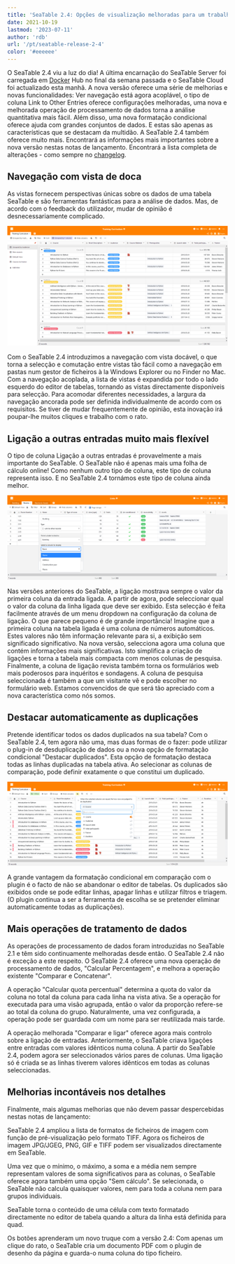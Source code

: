 ```yaml
---
title: 'SeaTable 2.4: Opções de visualização melhoradas para um trabalho mais rápido - SeaTable'
date: 2021-10-19
lastmod: '2023-07-11'
author: 'rdb'
url: '/pt/seatable-release-2-4'
color: '#eeeeee'
---
```


O SeaTable 2.4 viu a luz do dia! A última encarnação do SeaTable Server foi carregada em [Docker](https://hub.docker.com/u/seatable) Hub no final da semana passada e o SeaTable Cloud foi actualizado esta manhã. A nova versão oferece uma série de melhorias e novas funcionalidades: Ver navegação está agora acoplável, o tipo de coluna Link to Other Entries oferece configurações melhoradas, uma nova e melhorada operação de processamento de dados torna a análise quantitativa mais fácil. Além disso, uma nova formatação condicional oferece ajuda com grandes conjuntos de dados. E estas são apenas as características que se destacam da multidão. A SeaTable 2.4 também oferece muito mais. Encontrará as informações mais importantes sobre a nova versão nestas notas de lançamento. Encontrará a lista completa de alterações - como sempre no [changelog](https://seatable.io/pt/docs/changelog/version-2-4/).

## Navegação com vista de doca

As vistas fornecem perspectivas únicas sobre os dados de uma tabela SeaTable e são ferramentas fantásticas para a análise de dados. Mas, de acordo com o feedback do utilizador, mudar de opinião é desnecessariamente complicado.

![Navegação com vista pinável](images/Pinnable_View_Navigation_1448x787.png)

Com o SeaTable 2.4 introduzimos a navegação com vista docável, o que torna a selecção e comutação entre vistas tão fácil como a navegação em pastas num gestor de ficheiros à la Windows Explorer ou no Finder no Mac. Com a navegação acoplada, a lista de vistas é expandida por todo o lado esquerdo do editor de tabelas, tornando as vistas directamente disponíveis para selecção. Para acomodar diferentes necessidades, a largura da navegação ancorada pode ser definida individualmente de acordo com os requisitos. Se tiver de mudar frequentemente de opinião, esta inovação irá poupar-lhe muitos cliques e trabalho com o rato.

## Ligação a outras entradas muito mais flexível

O tipo de coluna Ligação a outras entradas é provavelmente a mais importante do SeaTable. O SeaTable não é apenas mais uma folha de cálculo online! Como nenhum outro tipo de coluna, este tipo de coluna representa isso. E no SeaTable 2.4 tornámos este tipo de coluna ainda melhor.

![Mais opções de visualização para a coluna de ligação](images/More_Flexible_Link_Column_raw_1448x554.png)

Nas versões anteriores do SeaTable, a ligação mostrava sempre o valor da primeira coluna da entrada ligada. A partir de agora, pode seleccionar qual o valor da coluna da linha ligada que deve ser exibido. Esta selecção é feita facilmente através de um menu dropdown na configuração da coluna de ligação. O que parece pequeno é de grande importância! Imagine que a primeira coluna na tabela ligada é uma coluna de números automáticos. Estes valores não têm informação relevante para si, a exibição sem significado significativo. Na nova versão, selecciona agora uma coluna que contém informações mais significativas. Isto simplifica a criação de ligações e torna a tabela mais compacta com menos colunas de pesquisa. Finalmente, a coluna de ligação revista também torna os formulários web mais poderosos para inquéritos e sondagens. A coluna de pesquisa seleccionada é também a que um visitante vê e pode escolher no formulário web. Estamos convencidos de que será tão apreciado com a nova característica como nós somos.

## Destacar automaticamente as duplicações

Pretende identificar todos os dados duplicados na sua tabela? Com o SeaTable 2.4, tem agora não uma, mas duas formas de o fazer: pode utilizar o plug-in de desduplicação de dados ou a nova opção de formatação condicional "Destacar duplicados". Esta opção de formatação destaca todas as linhas duplicadas na tabela ativa. Ao selecionar as colunas de comparação, pode definir exatamente o que constitui um duplicado.

![Nova opção de formatação condicional "Destacar duplicados](images/Highlight_duplicates_1448x554.png)

A grande vantagem da formatação condicional em comparação com o plugin é o facto de não se abandonar o editor de tabelas. Os duplicados são exibidos onde se pode editar linhas, apagar linhas e utilizar filtros e triagem. (O plugin continua a ser a ferramenta de escolha se se pretender eliminar automaticamente todas as duplicações).

## Mais operações de tratamento de dados

As operações de processamento de dados foram introduzidas no SeaTable 2.1 e têm sido continuamente melhoradas desde então. O SeaTable 2.4 não é exceção a este respeito. O SeaTable 2.4 oferece uma nova operação de processamento de dados, "Calcular Percentagem", e melhora a operação existente "Comparar e Concatenar".

A operação "Calcular quota percentual" determina a quota do valor da coluna no total da coluna para cada linha na vista ativa. Se a operação for executada para uma visão agrupada, então o valor da proporção refere-se ao total da coluna do grupo. Naturalmente, uma vez configurada, a operação pode ser guardada com um nome para ser reutilizada mais tarde.

A operação melhorada "Comparar e ligar" oferece agora mais controlo sobre a ligação de entradas. Anteriormente, o SeaTable criava ligações entre entradas com valores idênticos numa coluna. A partir do SeaTable 2.4, podem agora ser seleccionados vários pares de colunas. Uma ligação só é criada se as linhas tiverem valores idênticos em todas as colunas seleccionadas.

## Melhorias incontáveis nos detalhes

Finalmente, mais algumas melhorias que não devem passar despercebidas nestas notas de lançamento:

SeaTable 2.4 ampliou a lista de formatos de ficheiros de imagem com função de pré-visualização pelo formato TIFF. Agora os ficheiros de imagem JPG/JGEG, PNG, GIF e TIFF podem ser visualizados directamente em SeaTable.

Uma vez que o mínimo, o máximo, a soma e a média nem sempre representam valores de soma significativos para as colunas, o SeaTable oferece agora também uma opção "Sem cálculo". Se selecionada, o SeaTable não calcula quaisquer valores, nem para toda a coluna nem para grupos individuais.

SeaTable torna o conteúdo de uma célula com texto formatado directamente no editor de tabela quando a altura da linha está definida para quad.

Os botões aprenderam um novo truque com a versão 2.4: Com apenas um clique do rato, o SeaTable cria um documento PDF com o plugin de desenho da página e guarda-o numa coluna do tipo ficheiro.
